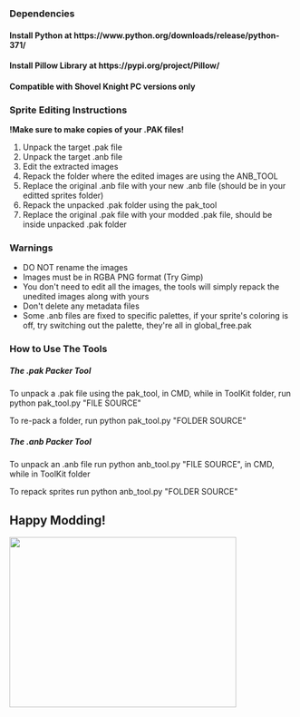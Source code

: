 <h3>Dependencies</h3>
<h4><b>Install Python at https://www.python.org/downloads/release/python-371/</b></h4>
<h4><b>Install Pillow Library at https://pypi.org/project/Pillow/ </b></h4>
<h4><b>Compatible with Shovel Knight PC versions only</b></h4>

<h3>Sprite Editing Instructions</h3>
<b>!Make sure to make copies of your .PAK files!</b>

<ol>
  <li>Unpack the target .pak file</li>
  <li>Unpack the target .anb file</li>
  <li>Edit the extracted images</li>
  <li>Repack the folder where the edited images are using the ANB_TOOL</li>
  <li>Replace the original .anb file with your new .anb file (should be in your editted sprites folder)</li>
  <li>Repack the unpacked .pak folder using the pak_tool</li>
  <li>Replace the original .pak file with your modded .pak file, should be inside unpacked .pak folder</li>
</ol>

<h3> Warnings </h3>
<ul>
<li>DO NOT rename the images</li>
<li>Images must be in RGBA PNG format (Try Gimp)</li>
<li>You don't need to edit all the images, the tools will simply repack the unedited images along with yours</li>
<li>Don't delete any metadata files</li>
<li>Some .anb files are fixed to specific palettes, if your sprite's coloring is off, try switching out the palette, they're all in global_free.pak</li>
</ul>

<h3>How to Use The Tools</h3>
<section>
<h5>The .pak Packer Tool</h5>
  <p>To unpack a .pak file using the pak_tool, in CMD, while in ToolKit folder, run python pak_tool.py "FILE SOURCE"</p>
  <p>To re-pack a folder, run python pak_tool.py "FOLDER SOURCE"</p>
</section>
 
<section>
<h5>The .anb Packer Tool</h5>
  <p>To unpack an .anb file run python anb_tool.py "FILE SOURCE", in CMD, while in ToolKit folder</p>
  <p>To repack sprites run python anb_tool.py "FOLDER SOURCE"</p>
</section>

<h2>Happy Modding!</h2>
<img src = "https://i.postimg.cc/hvjzLWJk/Untitled.png" width="400" height = "300">
